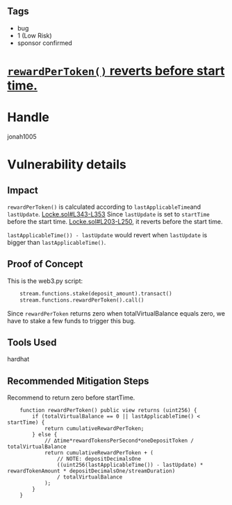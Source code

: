 ## Tags

- bug
- 1 (Low Risk)
- sponsor confirmed

# [`rewardPerToken()` reverts before start time.](https://github.com/code-423n4/2021-11-streaming-findings/issues/147) 

# Handle

jonah1005


# Vulnerability details

## Impact
`rewardPerToken()` is calculated according to `lastApplicableTime`and `lastUpdate`. [Locke.sol#L343-L353](https://github.com/code-423n4/2021-11-streaming/blob/main/Streaming/src/Locke.sol#L343-L353) Since `lastUpdate` is set to `startTime` before the start time. [Locke.sol#L203-L250](https://github.com/code-423n4/2021-11-streaming/blob/main/Streaming/src/Locke.sol#L203-L250), it reverts before the start time.

`lastApplicableTime()) - lastUpdate` would revert when `lastUpdate` is bigger than `lastApplicableTime()`.

## Proof of Concept
This is the web3.py script:
```python
    stream.functions.stake(deposit_amount).transact()
    stream.functions.rewardPerToken().call()
```
Since `rewardPerToken` returns zero when totalVirtualBalance equals zero, we have to stake a few funds to trigger this bug.

## Tools Used
hardhat
## Recommended Mitigation Steps
Recommend to return zero before startTime.
```solidity
    function rewardPerToken() public view returns (uint256) {
        if (totalVirtualBalance == 0 || lastApplicableTime() < startTime) {
            return cumulativeRewardPerToken;
        } else {
            // ∆time*rewardTokensPerSecond*oneDepositToken / totalVirtualBalance
            return cumulativeRewardPerToken + (
                // NOTE: depositDecimalsOne
                ((uint256(lastApplicableTime()) - lastUpdate) * rewardTokenAmount * depositDecimalsOne/streamDuration) 
                / totalVirtualBalance
            );
        }
    }
```

